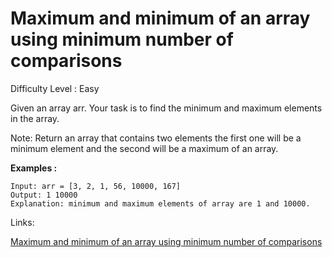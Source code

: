 # Maximum and minimum of an array using minimum number of comparisons

Difficulty Level : Easy

Given an array arr. Your task is to find the minimum and maximum elements in the array.

Note: Return an array that contains two elements the first one will be a minimum element and the second will be a maximum of an array.

**Examples :**

```
Input: arr = [3, 2, 1, 56, 10000, 167]
Output: 1 10000
Explanation: minimum and maximum elements of array are 1 and 10000.
```

Links:

[Maximum and minimum of an array using minimum number of comparisons](https://www.geeksforgeeks.org/problems/find-minimum-and-maximum-element-in-an-array4428/1?itm_source=geeksforgeeks&itm_medium=article&itm_campaign=practice_card)